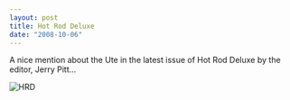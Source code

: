```yaml
---
layout: post
title: Hot Rod Deluxe
date: "2008-10-06"
---
```


A nice mention about the Ute in the latest issue of Hot Rod Deluxe by the editor, Jerry Pitt…

![](/images/studeute/HRD.jpg "HRD")
